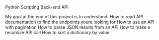 Python		Scripting
	Back-end		API

My goal at the end of this project is to understand:
How to read API documentation to find the endpoints youre looking for
How to use an API with pagination
How to parse JSON results from an API
How to make a recursive API call
How to sort a dictionary by value
